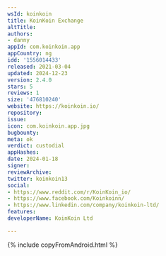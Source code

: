 ```yaml
---
wsId: koinkoin
title: KoinKoin Exchange
altTitle: 
authors:
- danny
appId: com.koinkoin.app
appCountry: ng
idd: '1556014433'
released: 2021-03-04
updated: 2024-12-23
version: 2.4.0
stars: 5
reviews: 1
size: '476810240'
website: https://koinkoin.io/
repository: 
issue: 
icon: com.koinkoin.app.jpg
bugbounty: 
meta: ok
verdict: custodial
appHashes: 
date: 2024-01-18
signer: 
reviewArchive: 
twitter: koinkoin13
social:
- https://www.reddit.com/r/KoinKoin_io/
- https://www.facebook.com/Koinkoinn/
- https://www.linkedin.com/company/koinkoin-ltd/
features: 
developerName: KoinKoin Ltd

---
```


{% include copyFromAndroid.html %}